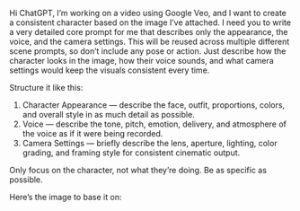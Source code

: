Hi ChatGPT, I’m working on a video using Google Veo, and I want to create a consistent character based on the image I’ve attached. I need you to write a very detailed core prompt for me that describes only the appearance, the voice, and the camera settings. This will be reused across multiple different scene prompts, so don’t include any pose or action. Just describe how the character looks in the image, how their voice sounds, and what camera settings would keep the visuals consistent every time.

Structure it like this:
1. Character Appearance — describe the face, outfit, proportions, colors, and overall style in as much detail as possible.
2. Voice — describe the tone, pitch, emotion, delivery, and atmosphere of the voice as if it were being recorded.
3. Camera Settings — briefly describe the lens, aperture, lighting, color grading, and framing style for consistent cinematic output.

Only focus on the character, not what they’re doing. Be as specific as possible.

Here’s the image to base it on:
